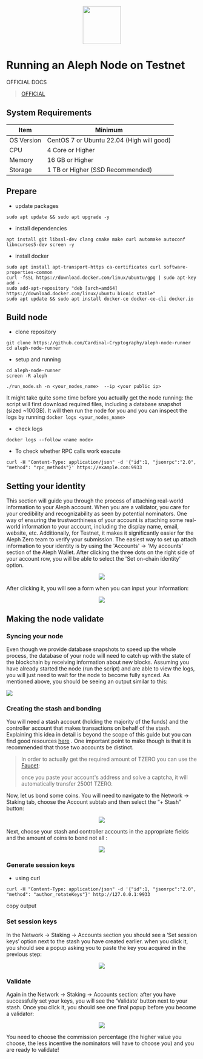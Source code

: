 
<p align="center">
  <img height="100" height="auto" src="https://user-images.githubusercontent.com/94878333/200793599-be61658c-27d7-4de6-957c-79b43740ae2a.png">
</p>

# Running an Aleph Node on Testnet

OFFICIAL DOCS
>[OFFICIAL](https://docs.alephzero.org/)

## System Requirements

| Item | Minimum |
| --- | --- |
| OS Version | CentOS 7 or Ubuntu 22.04 (High will good) |
| CPU | 4 Core or Higher |
| Memory | 16 GB or Higher |
| Storage | 1 TB or Higher (SSD Recommended) |

## Prepare

- update packages

```
sudo apt update && sudo apt upgrade -y
```

- install dependencies

```
apt install git libssl-dev clang cmake make curl automake autoconf libncurses5-dev screen -y
```

- install docker

```
sudo apt install apt-transport-https ca-certificates curl software-properties-common
curl -fsSL https://download.docker.com/linux/ubuntu/gpg | sudo apt-key add -
sudo add-apt-repository "deb [arch=amd64] https://download.docker.com/linux/ubuntu bionic stable"
sudo apt update && sudo apt install docker-ce docker-ce-cli docker.io
```

## Build node

- clone repository

```
git clone https://github.com/Cardinal-Cryptography/aleph-node-runner
cd aleph-node-runner
```

- setup and running

```
cd aleph-node-runner
screen -R aleph
```

```
./run_node.sh -n <your_nodes_name>  --ip <your public ip>
```

It might take quite some time before you actually get the node running: the script will first download required files, including a database snapshot (sized ~100GB). It will then run the node for you and you can inspect the logs by running `docker logs <your_nodes_name>`

- check logs

```
docker logs --follow <name node>
```

- To check whether RPC calls work execute

```
curl -H "Content-Type: application/json" -d '{"id":1, "jsonrpc":"2.0", "method": "rpc_methods"}' https://example.com:9933
```


## Setting your identity

This section will guide you through the process of attaching real-world information to your Aleph account.
When you are a validator, you care for your credibility and recognizability as seen by potential nominators. One way of ensuring the trustworthiness of your account is attaching some real-world information to your account, including the display name, email, website, etc.
Additionally, for Testnet, it makes it significantly easier for the Aleph Zero team to verify your submission.
The easiest way to set up attach information to your identity is by using the 'Accounts' -> 'My accounts' section of the Aleph Wallet. After clicking the three dots on the right side of your account row, you will be able to select the 'Set on-chain identity' option. 

<p align="center">
    <img src="https://user-images.githubusercontent.com/94878333/200794342-9f631f1b-975b-4ea7-b4d7-55c20fe7b792.png">
</p>

After clicking it, you will see a form when you can input your information:

<p align="center">
    <img src="https://user-images.githubusercontent.com/94878333/200794673-1d2e087f-c04f-470f-b058-9710ddd8b174.png">
</p>

## Making the node validate

### Syncing your node

Even though we provide database snapshots to speed up the whole process, the database of your node will need to catch up with the state of the blockchain by receiving information about new blocks. Assuming you have already started the node (run the script) and are able to view the logs, you will just need to wait for the node to become fully synced.
As mentioned above, you should be seeing an output similar to this:

<img align="center" src="https://user-images.githubusercontent.com/94878333/200795335-ba118d3b-f21d-4a8e-af9a-de354e3a3a8e.png">

### Creating the stash and bonding

You will need a stash account (holding the majority of the funds) and the controller account that makes transactions on behalf of the stash. Explaining this idea in detail is beyond the scope of this guide but you can find good resources [here](https://wiki.polkadot.network/docs/learn-staking) . One important point to make though is that it is recommended that those two accounts be distinct.

>In order to actually get the required amount of TZERO you can use the [Faucet](https://faucet.test.azero.dev/): 
>
>once you paste your account's address and solve a captcha, it will automatically transfer 25001 TZERO.

Now, let us bond some coins. You will need to navigate to the Network → Staking tab, choose the Account subtab and then select the “+ Stash” button:

<p align="center">
    <img src="https://user-images.githubusercontent.com/94878333/200797106-5054ef56-45dd-458c-9c21-9a996807f1c8.png">
</p>

Next, choose your stash and controller accounts in the appropriate fields and the amount of coins to bond not all :

<p align="center">
    <img src="https://user-images.githubusercontent.com/94878333/200797380-46e189e0-47b2-4d58-8933-6c5daa9072e6.png">
</p>

### Generate session keys

- using curl

```
curl -H "Content-Type: application/json" -d '{"id":1, "jsonrpc":"2.0", "method": "author_rotateKeys"}' http://127.0.0.1:9933
```

copy output

### Set session keys

In the Network → Staking → Accounts section you should see a ‘Set session keys’ option next to the stash you have created earlier. 
when you click it, you should see a popup asking you to paste the key you acquired in the previous step:

<p align="center">
    <img src="https://user-images.githubusercontent.com/94878333/200798356-d8dc9593-aa65-4373-aab5-e49fadb3a274.png">
</p>

### Validate

Again in the Network → Staking → Accounts section: after you have successfully set your keys, you will see the ‘Validate’ button next to your stash. Once you click it, you should see one final popup before you become a validator:

<p align="center">
    <img src="https://user-images.githubusercontent.com/94878333/200798468-ec8322bd-ce12-46d9-ab6c-19b5cacf8d4e.png">
</p>

You need to choose the commission percentage (the higher value you choose, the less incentive the nominators will have to choose you) and you are ready to validate!